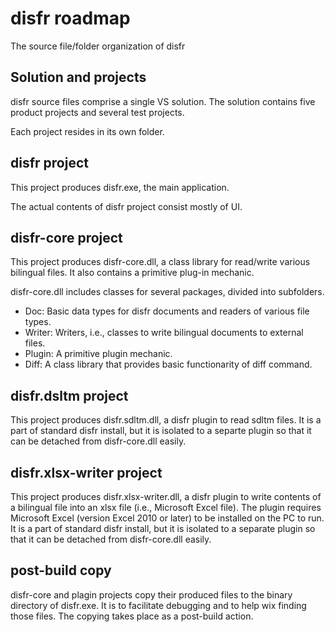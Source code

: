 disfr roadmap
=============
The source file/folder organization of disfr

## Solution and projects

disfr source files comprise a single VS solution.
The solution contains five product projects and several test projects.

Each project resides in its own folder.

## disfr project

This project produces disfr.exe, the main application.

The actual contents of disfr project consist mostly of UI.

## disfr-core project

This project produces disfr-core.dll,
a class library for read/write various bilingual files.
It also contains a primitive plug-in mechanic.

disfr-core.dll includes classes for several packages, divided into subfolders.

* Doc: Basic data types for disfr documents and readers of various file types.
* Writer: Writers, i.e., classes to write bilingual documents to external files.
* Plugin: A primitive plugin mechanic.
* Diff: A class library that provides basic functionarity of diff command.

## disfr.dsltm project

This project produces disfr.sdltm.dll,
a disfr plugin to read sdltm files.
It is a part of standard disfr install,
but it is isolated to a separte plugin so that it can be detached from disfr-core.dll easily.

## disfr.xlsx-writer project

This project produces disfr.xlsx-writer.dll,
a disfr plugin to write contents of a bilingual file into an xlsx file
(i.e., Microsoft Excel file).
The plugin requires Microsoft Excel (version Excel 2010 or later) to be installed on the PC to run.
It is a part of standard disfr install,
but it is isolated to a separate plugin so that it can be detached from disfr-core.dll easily.

## post-build copy

disfr-core and plagin projects copy their produced files to the binary directory of disfr.exe.
It is to facilitate debugging and to help wix finding those files.
The copying takes place as a post-build action.
